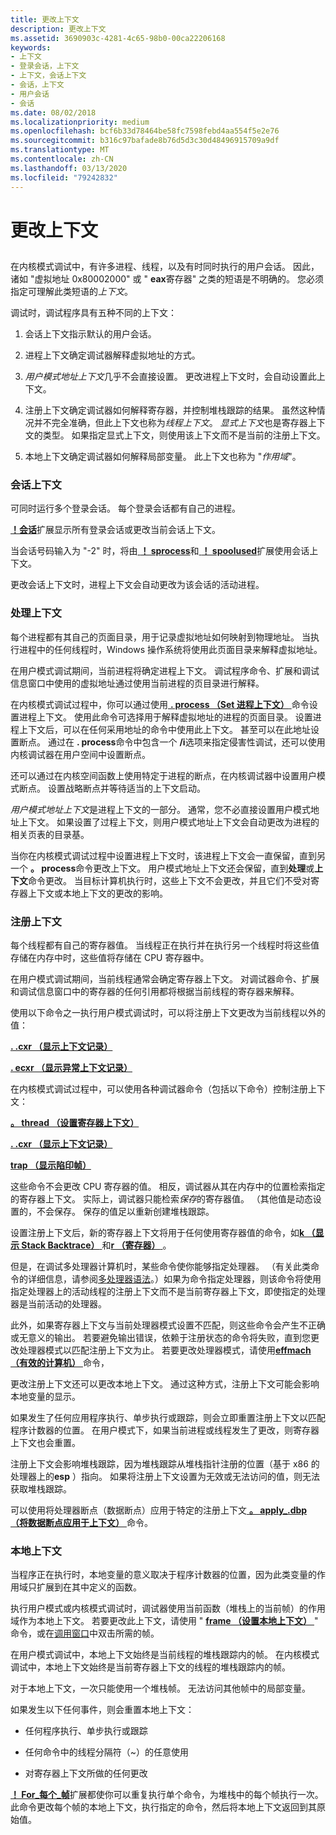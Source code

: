 ```yaml
---
title: 更改上下文
description: 更改上下文
ms.assetid: 3690903c-4281-4c65-98b0-00ca22206168
keywords:
- 上下文
- 登录会话，上下文
- 上下文，会话上下文
- 会话，上下文
- 用户会话
- 会话
ms.date: 08/02/2018
ms.localizationpriority: medium
ms.openlocfilehash: bcf6b33d78464be58fc7598febd4aa554f5e2e76
ms.sourcegitcommit: b316c97bafade8b76d5d3c30d48496915709a9df
ms.translationtype: MT
ms.contentlocale: zh-CN
ms.lasthandoff: 03/13/2020
ms.locfileid: "79242832"
---
```

# <a name="changing-contexts"></a>更改上下文


## <span id="ddk-changing-contexts_dbg"></span><span id="DDK_CHANGING_CONTEXTS_DBG"></span>


在内核模式调试中，有许多进程、线程，以及有时同时执行的用户会话。 因此，诸如 "虚拟地址 0x80002000" 或 " **eax**寄存器" 之类的短语是不明确的。 您必须指定可理解此类短语的*上下文*。

调试时，调试程序具有五种不同的上下文：

1.  会话上下文指示默认的用户会话。 

2.  进程上下文确定调试器解释虚拟地址的方式。

3.  *用户模式地址上下文*几乎不会直接设置。 更改进程上下文时，会自动设置此上下文。

4.  注册上下文确定调试器如何解释寄存器，并控制堆栈跟踪的结果。 虽然这种情况并不完全准确，但此上下文也称为*线程上下文*。 *显式上下文*也是寄存器上下文的类型。 如果指定显式上下文，则使用该上下文而不是当前的注册上下文。

5.  本地上下文确定调试器如何解释局部变量。 此上下文也称为 "*作用域*"。

### <a name="span-idsession-contextspanspan-idsession_contextspansession-context"></a><span id="session-context"></span><span id="SESSION_CONTEXT"></span>会话上下文

可同时运行多个登录会话。 每个登录会话都有自己的进程。

[ **！会话**](-session.md)扩展显示所有登录会话或更改当前会话上下文。

当会话号码输入为 "-2" 时，将由[ **！ sprocess**](-sprocess.md)和[ **！ spoolused**](https://docs.microsoft.com/windows-hardware/drivers/debugger/kernel-mode-extensions)扩展使用会话上下文。

更改会话上下文时，进程上下文会自动更改为该会话的活动进程。

### <a name="span-idprocess-contextspanspan-idprocess_contextspanprocess-context"></a><span id="process-context"></span><span id="PROCESS_CONTEXT"></span>处理上下文

每个进程都有其自己的页面目录，用于记录虚拟地址如何映射到物理地址。 当执行进程中的任何线程时，Windows 操作系统将使用此页面目录来解释虚拟地址。

在用户模式调试期间，当前进程将确定进程上下文。 调试程序命令、扩展和调试信息窗口中使用的虚拟地址通过使用当前进程的页目录进行解释。

在内核模式调试过程中，你可以通过使用[ **. process （Set 进程上下文）** ](-process--set-process-context-.md)命令设置进程上下文。 使用此命令可选择用于解释虚拟地址的进程的页面目录。 设置进程上下文后，可以在任何采用地址的命令中使用此上下文。 甚至可以在此地址设置断点。 通过在 **. process**命令中包含一个 **/i**选项来指定侵害性调试，还可以使用内核调试器在用户空间中设置断点。

还可以通过在内核空间函数上使用特定于进程的断点，在内核调试器中设置用户模式断点。 设置战略断点并等待适当的上下文启动。

*用户模式地址上下文*是进程上下文的一部分。 通常，您不必直接设置用户模式地址上下文。 如果设置了过程上下文，则用户模式地址上下文会自动更改为进程的相关页表的目录基。 

当你在内核模式调试过程中设置进程上下文时，该进程上下文会一直保留，直到另一个 **。 process**命令更改上下文。 用户模式地址上下文还会保留，直到**处理**或**上下文**命令更改。 当目标计算机执行时，这些上下文不会更改，并且它们不受对寄存器上下文或本地上下文的更改的影响。

### <a name="span-idregister-contextspanspan-idregister_contextspanregister-context"></a><span id="register-context"></span><span id="REGISTER_CONTEXT"></span>注册上下文

每个线程都有自己的寄存器值。 当线程正在执行并在执行另一个线程时将这些值存储在内存中时，这些值将存储在 CPU 寄存器中。

在用户模式调试期间，当前线程通常会确定寄存器上下文。 对调试器命令、扩展和调试信息窗口中的寄存器的任何引用都将根据当前线程的寄存器来解释。

使用以下命令之一执行用户模式调试时，可以将注册上下文更改为当前线程以外的值：

[ **. .cxr （显示上下文记录）** ](-cxr--display-context-record-.md)

[ **. ecxr （显示异常上下文记录）** ](-ecxr--display-exception-context-record-.md)

在内核模式调试过程中，可以使用各种调试器命令（包括以下命令）控制注册上下文：

[ **。 thread （设置寄存器上下文）** ](-thread--set-register-context-.md)

[ **. .cxr （显示上下文记录）** ](-cxr--display-context-record-.md)

[**trap （显示陷印帧）** ](-trap--display-trap-frame-.md)

这些命令不会更改 CPU 寄存器的值。 相反，调试器从其在内存中的位置检索指定的寄存器上下文。 实际上，调试器只能检索*保存*的寄存器值。 （其他值是动态设置的，不会保存。 保存的值足以重新创建堆栈跟踪。

设置注册上下文后，新的寄存器上下文将用于任何使用寄存器值的命令，如[**k （显示 Stack Backtrace）** ](k--kb--kc--kd--kp--kp--kv--display-stack-backtrace-.md)和[**r （寄存器）** ](r--registers-.md)。

但是，在调试多处理器计算机时，某些命令使你能够指定处理器。 （有关此类命令的详细信息，请参阅[多处理器语法](multiprocessor-syntax.md)。）如果为命令指定处理器，则该命令将使用指定处理器上的活动线程的注册上下文而不是当前寄存器上下文，即使指定的处理器是当前活动的处理器。

此外，如果寄存器上下文与当前处理器模式设置不匹配，则这些命令会产生不正确或无意义的输出。 若要避免输出错误，依赖于注册状态的命令将失败，直到您更改处理器模式以匹配注册上下文为止。 若要更改处理器模式，请使用[**effmach （有效的计算机）** ](-effmach--effective-machine-.md)命令，

更改注册上下文还可以更改本地上下文。 通过这种方式，注册上下文可能会影响本地变量的显示。

如果发生了任何应用程序执行、单步执行或跟踪，则会立即重置注册上下文以匹配程序计数器的位置。 在用户模式下，如果当前进程或线程发生了更改，则寄存器上下文也会重置。

注册上下文会影响堆栈跟踪，因为堆栈跟踪从堆栈指针注册的位置（基于 x86 的处理器上的**esp** ）指向。 如果将注册上下文设置为无效或无法访问的值，则无法获取堆栈跟踪。

可以使用将处理器断点（数据断点）应用于特定的注册上下文[ **。 apply\_.dbp （将数据断点应用于上下文）** ](-apply-dbp--apply-data-breakpoint-to-context-.md)命令。

### <a name="span-idlocal-contextspanspan-idlocal_contextspanlocal-context"></a><span id="local-context"></span><span id="LOCAL_CONTEXT"></span>本地上下文

当程序正在执行时，本地变量的意义取决于程序计数器的位置，因为此类变量的作用域只扩展到在其中定义的函数。

执行用户模式或内核模式调试时，调试器使用当前函数（堆栈上的当前帧）的作用域作为本地上下文。 若要更改此上下文，请使用 " [**frame （设置本地上下文）** ](-frame--set-local-context-.md) " 命令，或在[调用窗口](calls-window.md)中双击所需的帧。

在用户模式调试中，本地上下文始终是当前线程的堆栈跟踪内的帧。 在内核模式调试中，本地上下文始终是当前寄存器上下文的线程的堆栈跟踪内的帧。

对于本地上下文，一次只能使用一个堆栈帧。 无法访问其他帧中的局部变量。

如果发生以下任何事件，则会重置本地上下文：

-   任何程序执行、单步执行或跟踪

-   任何命令中的线程分隔符（~）的任意使用

-   对寄存器上下文所做的任何更改

[ **！ For\_每个\_帧**](-for-each-frame.md)扩展都使你可以重复执行单个命令，为堆栈中的每个帧执行一次。 此命令更改每个帧的本地上下文，执行指定的命令，然后将本地上下文返回到其原始值。

 

 





